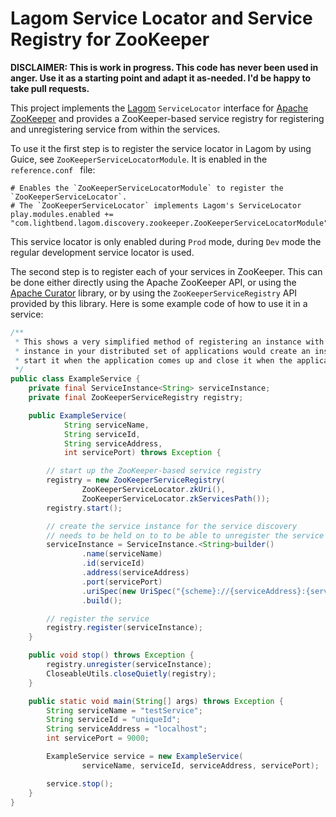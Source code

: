 #  Lagom Service Locator and Service Registry for ZooKeeper

**DISCLAIMER: This is work in progress. This code has never been used in anger. Use it as a starting point and adapt it as-needed. I'd be happy to take pull requests.**

This project implements the [Lagom](http://lightbend.com/lagom) `ServiceLocator` interface for [Apache ZooKeeper](http://zookeeper.apache.org) and provides a ZooKeeper-based service registry for registering and unregistering service from within the services.

To use it the first step is to register the service locator in Lagom by using Guice, see `ZooKeeperServiceLocatorModule`. It is enabled in the `reference.conf ` file: 
```
# Enables the `ZooKeeperServiceLocatorModule` to register the `ZooKeeperServiceLocator`.
# The `ZooKeeperServiceLocator` implements Lagom's ServiceLocator
play.modules.enabled += "com.lightbend.lagom.discovery.zookeeper.ZooKeeperServiceLocatorModule"
```

This service locator is only enabled during `Prod` mode, during `Dev` mode the regular development service locator is used.

The second step is to register each of your services in ZooKeeper. This can be done either directly using the Apache ZooKeeper API, or using the [Apache Curator](https://curator.apache.org) library, or by using the `ZooKeeperServiceRegistry` API provided by this library. Here is some example code of how to use it in a service: 

```java
/**
 * This shows a very simplified method of registering an instance with the service discovery. Each individual
 * instance in your distributed set of applications would create an instance of something similar to ExampleServer,
 * start it when the application comes up and close it when the application shuts down.
 */
public class ExampleService {
    private final ServiceInstance<String> serviceInstance;
    private final ZooKeeperServiceRegistry registry;

    public ExampleService(
            String serviceName,
            String serviceId,
            String serviceAddress,
            int servicePort) throws Exception {

        // start up the ZooKeeper-based service registry
        registry = new ZooKeeperServiceRegistry(
                ZooKeeperServiceLocator.zkUri(),
                ZooKeeperServiceLocator.zkServicesPath());
        registry.start();

        // create the service instance for the service discovery
        // needs to be held on to to be able to unregister the service on shutdown
        serviceInstance = ServiceInstance.<String>builder()
                .name(serviceName)
                .id(serviceId)
                .address(serviceAddress)
                .port(servicePort)
                .uriSpec(new UriSpec("{scheme}://{serviceAddress}:{servicePort}"))
                .build();

        // register the service
        registry.register(serviceInstance);
    }

    public void stop() throws Exception {
        registry.unregister(serviceInstance);
        CloseableUtils.closeQuietly(registry);
    }

    public static void main(String[] args) throws Exception {
        String serviceName = "testService";
        String serviceId = "uniqueId";
        String serviceAddress = "localhost";
        int servicePort = 9000;

        ExampleService service = new ExampleService(
                serviceName, serviceId, serviceAddress, servicePort);

        service.stop();
    }
}
```

